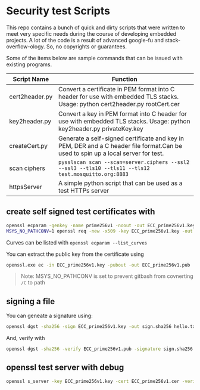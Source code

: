 # Security test Scripts

This repo contains a bunch of quick and dirty scripts that were written to meet very specific needs during the course of developing embedded projects. A lot of the code is a result of advanced google-fu and stack-overflow-ology.  So, no copyrights or guarantees.

Some of the items below are sample commands that can be issued with existing programs. 

|  Script Name   |                                                             Function                                                              |
| -------------- | --------------------------------------------------------------------------------------------------------------------------------- |
| cert2header.py | Convert a certificate in PEM format into C header for use with embedded TLS stacks. Usage: python cert2header.py rootCert.cer     |
| key2header.py  | Convert a key in PEM format into C header for use with embedded TLS stacks. Usage: python key2header.py privateKey.key            |
| createCert.py  | Generate a self-signed certificate and key in PEM, DER and a C header file format.Can be used to spin up a local server for test. |
| scan ciphers   |`pysslscan scan --scan=server.ciphers --ssl2 --ssl3 --tls10 --tls11 --tls12 test.mosquitto.org:8883`                               |
| httpsServer    |A simple python script that can be used as a test HTTPs server                                                                     |

## create self signed test certificates with

```bash
openssl ecparam -genkey -name prime256v1 -noout -out ECC_prime256v1.key
MSYS_NO_PATHCONV=1 openssl req -new -x509 -key ECC_prime256v1.key -out ECC_prime256v1.cer -days 900000 -subj "/C=IN/ST=Kerala/L=Kollam/O=embeddedinn/CN=embeddedinn"
```

Curves can be listed with `openssl ecparam --list_curves`

You can extract the public key from the certificate using 

```bash
openssl.exe ec -in ECC_prime256v1.key -pubout -out ECC_prime256v1.pub
```

> Note: MSYS_NO_PATHCONV is set to prevent gitbash from covnerting `/C` to path

## signing a file

You can geneate a signature using:

```bash
openssl dgst -sha256 -sign ECC_prime256v1.key -out sign.sha256 hello.txt
```

And, verify with

```bash
openssl dgst -sha256 -verify ECC_prime256v1.pub -signature sign.sha256 hello.txt
```

## openssl test server with debug

```bash
openssl s_server -key ECC_prime256v1.key -cert ECC_prime256v1.cer -verify 2 -accept 8883 -debug -msg -CApath capath/ -state
```

